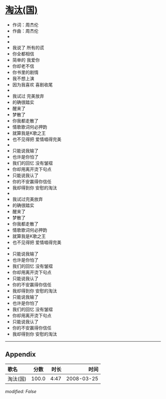 # [淘汰(国)](https://music.163.com/song?id=65053)

* 作词：周杰伦
* 作曲：周杰伦
*
*
* 我说了 所有的谎
* 你全都相信
* 简单的 我爱你
* 你却老不信
* 你书里的剧情
* 我不想上演
* 因为我喜欢 喜剧收尾
* 
* 我试过 完美放弃
* 的确很踏实
* 醒来了
* 梦散了
* 你我都走散了
* 情歌歌词何必押韵
* 就算我是K歌之王
* 也不见得把 爱情唱得完美
* 
* 只能说我输了
* 也许是你怕了
* 我们的回忆 没有皱褶
* 你却用离开烫下句点
* 只能说我认了
* 你的不安赢得你信任
* 我却得到你 安慰的淘汰
* 
* 我试过完美放弃
* 的确很踏实
* 醒来了
* 梦散了
* 你我都走散了
* 情歌歌词何必押韵
* 就算我是K歌之王
* 也不见得把 爱情唱得完美
* 
* 只能说我输了
* 也许是你怕了
* 我们的回忆 没有皱褶
* 你却用离开烫下句点
* 只能说我认了
* 你的不安赢得你信任
* 我却得到你 安慰的淘汰
* 只能说我输了
* 也许是你怕了
* 我们的回忆 没有皱褶
* 你却用离开烫下句点
* 只能说我认了
* 你的不安赢得你信任
* 我却得到你 安慰的淘汰


---

## Appendix

|歌名|分数|时长|时间|
|:---|:---:|---:|---:|
|淘汰(国)|100.0|4:47|2008-03-25

*modified: False*
